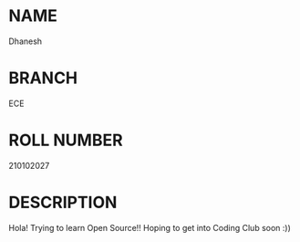 # NAME
Dhanesh
# BRANCH
ECE
# ROLL NUMBER
210102027
# DESCRIPTION
Hola! Trying to learn Open Source!! Hoping to get into Coding Club soon :))
